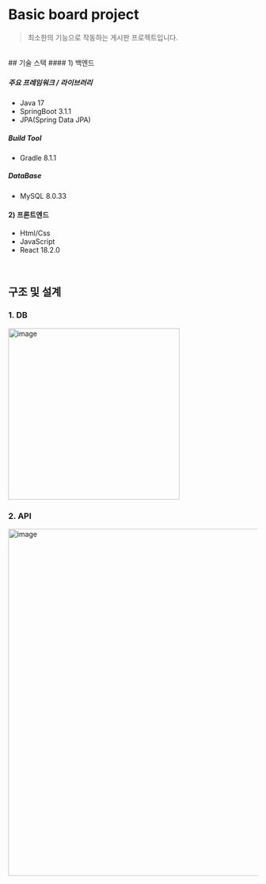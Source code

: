 # Basic board project  
> 최소한의 기능으로 작동하는 게시판 프로젝트입니다.  
</details>   
<br/> 
## 기술 스택 
#### 1) 백엔드

##### 주요 프레임워크 / 라이브러리
- Java 17
- SpringBoot 3.1.1
- JPA(Spring Data JPA)

##### Build Tool
- Gradle 8.1.1

##### DataBase
- MySQL 8.0.33

#### 2) 프론트엔드
- Html/Css
- JavaScript
- React 18.2.0

</details>   
<br/> 
 
## 구조 및 설계  
   
### 1. DB  
<img width="346" alt="image" src="https://github.com/Jung-kr/spring-board/assets/81340804/3a56f6e5-4d85-453c-9f89-82a9f71781f4">
   
<br/> 

### 2. API  

<img width="701" alt="image" src="https://github.com/Jung-kr/spring-board/assets/81340804/50771111-49d8-45d6-b9a4-ed699e011121">
